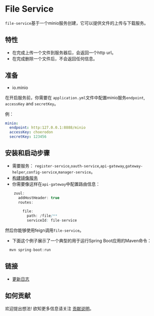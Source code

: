 # File Service

`file-service`基于一个minio服务创建，它可以提供文件的上传与下载服务。

## 特性

- 在完成上传一个文件到服务器后，会返回一个http url。
- 在完成删除一个文件后，不会返回任何信息。

## 准备

- io.minio

在开启服务前，你需要在 `application.yml`文件中配置minio服务`endpoint`, `accessKey` and `secretKey`。

例：

```yml
minio:
  endpoint: http:127.0.0.1:8888/minio
  accessKey: choerodon
  secretKey: 123456
```

## 安装和启动步骤
 
  * 需要服务： `register-service`,`oauth-service`,`api-gateway`,`gateway-helper`,`config-service`,`manager-service`。
  * [构建镜像服务](https://github.com/minio/minio)
  * 你需要像这样在`api-gateway`中配置路由信息：
   ```java
       zuul:
         addHostHeader: true
         routes:
          
           file:
             path: /file/**
             serviceId: file-service
   ```

  然后你能够使用feign调用`file-service`。
   
  * 下面这个例子展示了一个典型的用于运行Spring Boot应用的Maven命令：
  
  ```java
    mvn spring-boot:run
  ```


## 链接

* [更新日志](./CHANGELOG.zh-CN.md)

## 如何贡献

欢迎提出想法! 欲知更多信息请关注 [贡献说明](https://github.com/choerodon/choerodon/blob/master/CONTRIBUTING.md)。